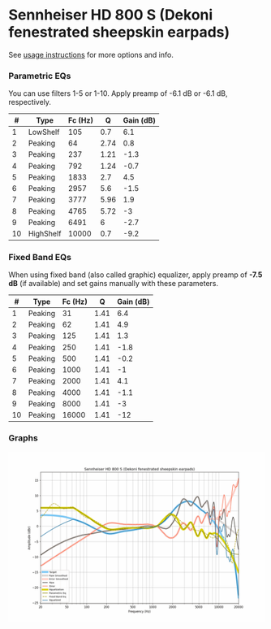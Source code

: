 # Sennheiser HD 800 S (Dekoni fenestrated sheepskin earpads)
See [usage instructions](https://github.com/jaakkopasanen/AutoEq#usage) for more options and info.

### Parametric EQs
You can use filters 1-5 or 1-10. Apply preamp of -6.1 dB or -6.1 dB, respectively.

|   # | Type      |   Fc (Hz) |    Q |   Gain (dB) |
|-----|-----------|-----------|------|-------------|
|   1 | LowShelf  |       105 | 0.7  |         6.1 |
|   2 | Peaking   |        64 | 2.74 |         0.8 |
|   3 | Peaking   |       237 | 1.21 |        -1.3 |
|   4 | Peaking   |       792 | 1.24 |        -0.7 |
|   5 | Peaking   |      1833 | 2.7  |         4.5 |
|   6 | Peaking   |      2957 | 5.6  |        -1.5 |
|   7 | Peaking   |      3777 | 5.96 |         1.9 |
|   8 | Peaking   |      4765 | 5.72 |        -3   |
|   9 | Peaking   |      6491 | 6    |        -2.7 |
|  10 | HighShelf |     10000 | 0.7  |        -9.2 |

### Fixed Band EQs
When using fixed band (also called graphic) equalizer, apply preamp of **-7.5 dB** (if available) and set gains manually with these parameters.

|   # | Type    |   Fc (Hz) |    Q |   Gain (dB) |
|-----|---------|-----------|------|-------------|
|   1 | Peaking |        31 | 1.41 |         6.4 |
|   2 | Peaking |        62 | 1.41 |         4.9 |
|   3 | Peaking |       125 | 1.41 |         1.3 |
|   4 | Peaking |       250 | 1.41 |        -1.8 |
|   5 | Peaking |       500 | 1.41 |        -0.2 |
|   6 | Peaking |      1000 | 1.41 |        -1   |
|   7 | Peaking |      2000 | 1.41 |         4.1 |
|   8 | Peaking |      4000 | 1.41 |        -1.1 |
|   9 | Peaking |      8000 | 1.41 |        -3   |
|  10 | Peaking |     16000 | 1.41 |       -12   |

### Graphs
![](./Sennheiser%20HD%20800%20S%20(Dekoni%20fenestrated%20sheepskin%20earpads).png)
